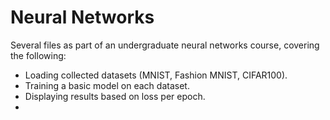 # Neural Networks 
Several files as part of an undergraduate neural networks course, covering the following:
- Loading collected datasets (MNIST, Fashion MNIST, CIFAR100).
- Training a basic model on each dataset.
- Displaying results based on loss per epoch.
- 
